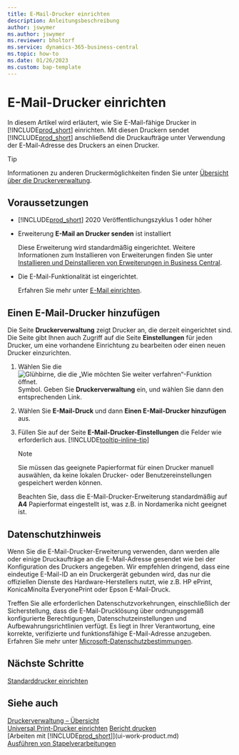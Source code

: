 ```yaml
---
title: E-Mail-Drucker einrichten
description: Anleitungsbeschreibung
author: jswymer
ms.author: jswymer
ms.reviewer: bholtorf
ms.service: dynamics-365-business-central
ms.topic: how-to
ms.date: 01/26/2023
ms.custom: bap-template
---
```

# <a name="set-up-email-printers"></a>E-Mail-Drucker einrichten

In diesem Artikel wird erläutert, wie Sie E-Mail-fähige Drucker in [!INCLUDE[prod_short](includes/prod_short.md)] einrichten. Mit diesen Druckern sendet [!INCLUDE[prod_short](includes/prod_short.md)] anschließend die Druckaufträge unter Verwendung der E-Mail-Adresse des Druckers an einen Drucker.

> [!TIP]
> Informationen zu anderen Druckermöglichkeiten finden Sie unter [Übersicht über die Druckerverwaltung](admin-printer-setup-overview.md). 

## <a name="prerequisites"></a>Voraussetzungen

- [!INCLUDE[prod_short](includes/prod_short.md)] 2020 Veröffentlichungszyklus 1 oder höher
- Erweiterung **E-Mail an Drucker senden** ist installiert

    Diese Erweiterung wird standardmäßig eingerichtet. Weitere Informationen zum Installieren von Erweiterungen finden Sie unter [Installieren und Deinstallieren von Erweiterungen in Business Central](ui-extensions-install-uninstall.md).
- Die E-Mail-Funktionalität ist eingerichtet.

   Erfahren Sie mehr unter [E-Mail einrichten](admin-how-setup-email.md).

## <a name="add-an-email-printer"></a>Einen E-Mail-Drucker hinzufügen

Die Seite **Druckerverwaltung** zeigt Drucker an, die derzeit eingerichtet sind. Die Seite gibt Ihnen auch Zugriff auf die Seite **Einstellungen** für jeden Drucker, um eine vorhandene Einrichtung zu bearbeiten oder einen neuen Drucker einzurichten.

1. Wählen Sie die ![Glühbirne, die die „Wie möchten Sie weiter verfahren“-Funktion öffnet.](media/ui-search/search_small.png "Wie möchten Sie weiter verfahren?") Symbol. Geben Sie **Druckerverwaltung** ein, und wählen Sie dann den entsprechenden Link.
2. Wählen Sie **E-Mail-Druck** und dann **Einen E-Mail-Drucker hinzufügen** aus.
3. Füllen Sie auf der Seite **E-Mail-Drucker-Einstellungen** die Felder wie erforderlich aus. [!INCLUDE[tooltip-inline-tip](includes/tooltip-inline-tip_md.md)]

    > [!NOTE]
    > Sie müssen das geeignete Papierformat für einen Drucker manuell auswählen, da keine lokalen Drucker- oder Benutzereinstellungen gespeichert werden können.
    >
    > Beachten Sie, dass die E-Mail-Drucker-Erweiterung standardmäßig auf **A4** Papierformat eingestellt ist, was z.B. in Nordamerika nicht geeignet ist.

## <a name="privacy-notice"></a>Datenschutzhinweis

Wenn Sie die E-Mail-Drucker-Erweiterung verwenden, dann werden alle oder einige Druckaufträge an die E-Mail-Adresse gesendet wie bei der Konfiguration des Druckers angegeben. Wir empfehlen dringend, dass eine eindeutige E-Mail-ID an ein Druckergerät gebunden wird, das nur die offiziellen Dienste des Hardware-Herstellers nutzt, wie z.B. HP ePrint, KonicaMinolta EveryonePrint oder Epson E-Mail-Druck.

Treffen Sie alle erforderlichen Datenschutzvorkehrungen, einschließlich der Sicherstellung, dass die E-Mail-Drucklösung über ordnungsgemäß konfigurierte Berechtigungen, Datenschutzeinstellungen und Aufbewahrungsrichtlinien verfügt. Es liegt in Ihrer Verantwortung, eine korrekte, verifizierte und funktionsfähige E-Mail-Adresse anzugeben. Erfahren Sie mehr unter [Microsoft-Datenschutzbestimmungen](https://go.microsoft.com/fwlink/?LinkId=521839)<!--(https://privacy.microsoft.com/privacystatement)-->.

## <a name="next-steps"></a>Nächste Schritte

[Standarddrucker einrichten](ui-specify-printer-selection-reports.md)

## <a name="see-also"></a>Siehe auch

[Druckerverwaltung – Übersicht](admin-printer-setup-overview.md)  
[Universal Print-Drucker einrichten](admin-printer-setup-universal-print.md)
[Bericht drucken](ui-work-report.md#PrintReport)  
[Arbeiten mit [!INCLUDE[prod_short](includes/prod_short.md)]](ui-work-product.md)  
[Ausführen von Stapelverarbeitungen](ui-how-run-batch-jobs.md)  
